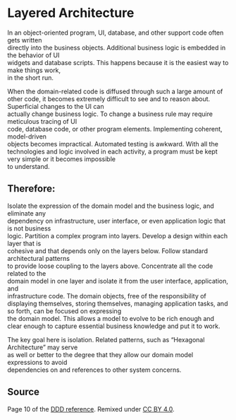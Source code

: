 # Layered Architecture


In	 an	 object-oriented	 program,	 UI,	 database,	 and	 other	 support	 code	 often	 gets	 written	
directly	into	the	business	objects.	Additional	business	logic	is	embedded	in	the	behavior	of	UI	
widgets	and	database	scripts.	This	happens	because	it	is the	easiest	way	to	make	things	work,	
in	the	short	run.	

  When	 the	 domain-related	 code	 is	 diffused	 through	 such	 a	 large	 amount	 of	 other	 code,	 it	
becomes	 extremely	 difficult	 to	 see	 and	 to	 reason	 about.	 Superficial	 changes	 to	 the	 UI	 can	
actually	change	business	logic.	To	change	a	business	rule	may	require	meticulous	tracing	of	UI	
code,	 database	 code,	 or	 other	 program	 elements.	 Implementing	 coherent,	 model-driven	
objects	 becomes	 impractical.	 Automated	 testing	 is	awkward.	With	all	 the	 technologies	and	
logic	involved	in	each	activity,	a	program	must	be	kept	very	simple	or	it	becomes	impossible	
to	understand.

## Therefore:
  Isolate	 the	 expression	 of	 the	 domain	 model	 and	 the	 business	 logic,	 and	 eliminate	 any	
dependency	on	infrastructure,	user	interface,	or	even	application	logic	that	is	not	business	
logic.	Partition	a	 complex	program	into	layers.	Develop	a	design	within	 each	layer	 that	is	
cohesive	and	that	depends	only	on	the	layers	below.	Follow	standard	architectural	patterns	
to	 provide	 loose	 coupling	 to	 the	 layers	 above.	 Concentrate	 all	 the	 code	 related	 to	 the	
domain	 model	 in	 one	 layer	 and	 isolate	 it	 from	 the	 user	 interface,	 application,	 and	
infrastructure	code.	The	domain	objects,	free	of	the	responsibility	of	displaying	themselves,	
storing	themselves,	managing	application	tasks,	and	so	forth,	can	be	focused	on	expressing	
the	 domain	model.	This	allows	a	model	 to	 evolve	 to	 be	 rich	 enough	and	 clear	 enough	 to	
capture	essential	business	knowledge	and	put	it	to	work.	

The	key	goal	here	is	isolation.	Related	patterns,	such	as	“Hexagonal	Architecture”	may	serve	
as	 well	 or	 better	 to	 the	 degree	 that	 they	 allow	 our	 domain	 model	 expressions	 to	 avoid	
dependencies	on	and	references	to	other	system	concerns.

## Source

Page 10 of the [DDD reference](http://domainlanguage.com/wp-content/uploads/2016/05/DDD_Reference_2015-03.pdf). Remixed under [CC BY 4.0](https://creativecommons.org/licenses/by/4.0/legalcode).
